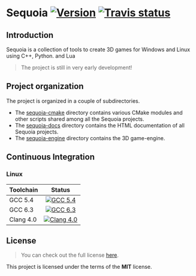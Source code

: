 Sequoia  <a target="_blank" href="http://semver.org">![Version][Version.Badge]</a> <a target="_blank" href="https://travis-ci.org/thfabian/sequoia">![Travis status][TravisCI.Badge]</a>
=======

## Introduction

Sequoia is a collection of tools to create 3D games for Windows and Linux using C++, Python.
and Lua 

> The project is still in very early development!

## Project organization
The project is organized in a couple of subdirectories.

- The [sequoia-cmake](sequoia-cmake) directory contains various CMake modules and other scripts 
  shared among all the Sequoia projects.
- The [sequoia-docs](sequoia-docs) directory contains the HTML documentation of all Sequoia projects.
- The [sequoia-engine](sequoia-engine) directory contains the 3D game-engine.


## Continuous Integration

### Linux
|  Toolchain   |                                                     Status                                     |
|:-------------|:----------------------------------------------------------------------------------------------:|
| GCC 5.4      | <a target="_blank" href="https://travis-ci.org/thfabian/sequoia">![GCC 5.4][GCC_54.Badge]</a>  |
| GCC 6.3      | <a target="_blank" href="https://travis-ci.org/thfabian/sequoia">![GCC 6.3][GCC_63.Badge]</a>  |
| Clang 4.0    | <a target="_blank" href="https://travis-ci.org/thfabian/sequoia">![Clang 4.0][Clang_40.Badge]</a>  |


## License

> You can check out the full license [here](LICENSE.txt).

This project is licensed under the terms of the **MIT** license.

<!-- Links -->
[TravisCI]: https://travis-ci.org/thfabian/sequoia
[TravisCI.Badge]: https://travis-ci.org/thfabian/sequoia.svg?branch=master
[Version.Badge]: https://badge.fury.io/gh/thfabian%2Fsequoia.svg
[GCC_54.Badge]: https://travis-matrix-badges.herokuapp.com/repos/thfabian/sequoia/branches/master/3
[GCC_63.Badge]: https://travis-matrix-badges.herokuapp.com/repos/thfabian/sequoia/branches/master/5
[Clang_40.Badge]: https://travis-matrix-badges.herokuapp.com/repos/thfabian/sequoia/branches/master/7
